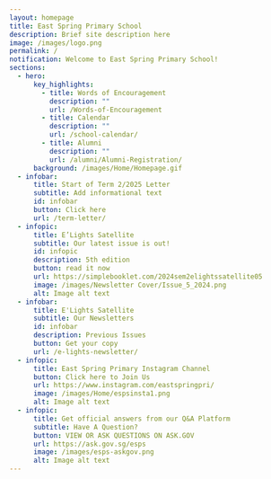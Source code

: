 ```yaml
---
layout: homepage
title: East Spring Primary School
description: Brief site description here
image: /images/logo.png
permalink: /
notification: Welcome to East Spring Primary School!
sections:
  - hero:
      key_highlights:
        - title: Words of Encouragement
          description: ""
          url: /Words-of-Encouragement
        - title: Calendar
          description: ""
          url: /school-calendar/
        - title: Alumni
          description: ""
          url: /alumni/Alumni-Registration/
      background: /images/Home/Homepage.gif
  - infobar:
      title: Start of Term 2/2025 Letter
      subtitle: Add informational text
      id: infobar
      button: Click here
      url: /term-letter/
  - infopic:
      title: E’Lights Satellite
      subtitle: Our latest issue is out!
      id: infopic
      description: 5th edition
      button: read it now
      url: https://simplebooklet.com/2024sem2elightssatellite05
      image: /images/Newsletter Cover/Issue_5_2024.png
      alt: Image alt text
  - infobar:
      title: E'Lights Satellite
      subtitle: Our Newsletters
      id: infobar
      description: Previous Issues
      button: Get your copy
      url: /e-lights-newsletter/
  - infopic:
      title: East Spring Primary Instagram Channel
      button: Click here to Join Us
      url: https://www.instagram.com/eastspringpri/
      image: /images/Home/espsinsta1.png
      alt: Image alt text
  - infopic:
      title: Get official answers from our Q&A Platform
      subtitle: Have A Question?
      button: VIEW OR ASK QUESTIONS ON ASK.GOV
      url: https://ask.gov.sg/esps
      image: /images/esps-askgov.png
      alt: Image alt text
---
```

